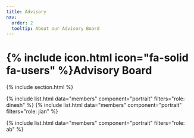 ```yaml
---
title: Advisory
nav:
  order: 2
  tooltip: About our Advisory Board
---
```


# {% include icon.html icon="fa-solid fa-users" %}Advisory Board

<!-- Meet our advisors. -->

{% include section.html %}

{% include list.html data="members" component="portrait" filters="role: dinesh" %}
{% include list.html data="members" component="portrait" filters="role: jian" %}

{% include list.html data="members" component="portrait" filters="role: ab" %}

<!-- {% include grid.html style="square" content=content %} -->
